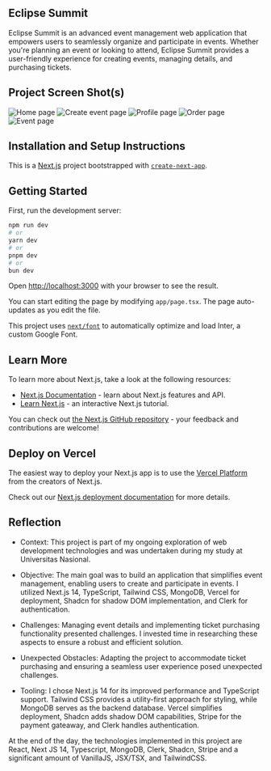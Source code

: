 ## Eclipse Summit

Eclipse Summit is an advanced event management web application that empowers users to seamlessly organize and participate in events. Whether you're planning an event or looking to attend, Eclipse Summit provides a user-friendly experience for creating events, managing details, and purchasing tickets.

## Project Screen Shot(s)

![Home page](https://github.com/Rangga056/eclipse-summit/assets/136163122/bbbd7ea8-b78b-458f-b53d-e222634602ef)
![Create event page](https://github.com/Rangga056/eclipse-summit/assets/136163122/54610613-3290-4ca4-9c93-06669bf9473e)
![Profile page](https://github.com/Rangga056/eclipse-summit/assets/136163122/ca45a26c-0fd9-4c14-8ff3-715f0f66b0e2)
![Order page](https://github.com/Rangga056/eclipse-summit/assets/136163122/42ee17da-6c2b-4bcc-906d-2ed81bc14629)
![Event page](https://github.com/Rangga056/eclipse-summit/assets/136163122/9e84c697-503d-4795-b179-d9c29e8d0cbd)

## Installation and Setup Instructions

This is a [Next.js](https://nextjs.org/) project bootstrapped with [`create-next-app`](https://github.com/vercel/next.js/tree/canary/packages/create-next-app).

## Getting Started

First, run the development server:

```bash
npm run dev
# or
yarn dev
# or
pnpm dev
# or
bun dev
```

Open [http://localhost:3000](http://localhost:3000) with your browser to see the result.

You can start editing the page by modifying `app/page.tsx`. The page auto-updates as you edit the file.

This project uses [`next/font`](https://nextjs.org/docs/basic-features/font-optimization) to automatically optimize and load Inter, a custom Google Font.

## Learn More

To learn more about Next.js, take a look at the following resources:

- [Next.js Documentation](https://nextjs.org/docs) - learn about Next.js features and API.
- [Learn Next.js](https://nextjs.org/learn) - an interactive Next.js tutorial.

You can check out [the Next.js GitHub repository](https://github.com/vercel/next.js/) - your feedback and contributions are welcome!

## Deploy on Vercel

The easiest way to deploy your Next.js app is to use the [Vercel Platform](https://vercel.com/new?utm_medium=default-template&filter=next.js&utm_source=create-next-app&utm_campaign=create-next-app-readme) from the creators of Next.js.

Check out our [Next.js deployment documentation](https://nextjs.org/docs/deployment) for more details.

## Reflection

  - Context: This project is part of my ongoing exploration of web development technologies and was undertaken during my study at Universitas Nasional.

  - Objective: The main goal was to build an application that simplifies event management, enabling users to create and participate in events. I utilized Next.js 14, TypeScript, Tailwind CSS, MongoDB, Vercel for deployment, Shadcn for shadow DOM implementation, and Clerk for authentication.

  - Challenges: Managing event details and implementing ticket purchasing functionality presented challenges. I invested time in researching these aspects to ensure a robust and efficient solution.

  - Unexpected Obstacles: Adapting the project to accommodate ticket purchasing and ensuring a seamless user experience posed unexpected challenges.

  - Tooling: I chose Next.js 14 for its improved performance and TypeScript support. Tailwind CSS provides a utility-first approach for styling, while MongoDB serves as the backend database. Vercel simplifies deployment, Shadcn adds shadow DOM capabilities, Stripe for the payment gateaway, and Clerk handles authentication.

At the end of the day, the technologies implemented in this project are React, Next JS 14, Typescript, MongoDB, Clerk, Shadcn, Stripe and a significant amount of VanillaJS, JSX/TSX, and TailwindCSS.